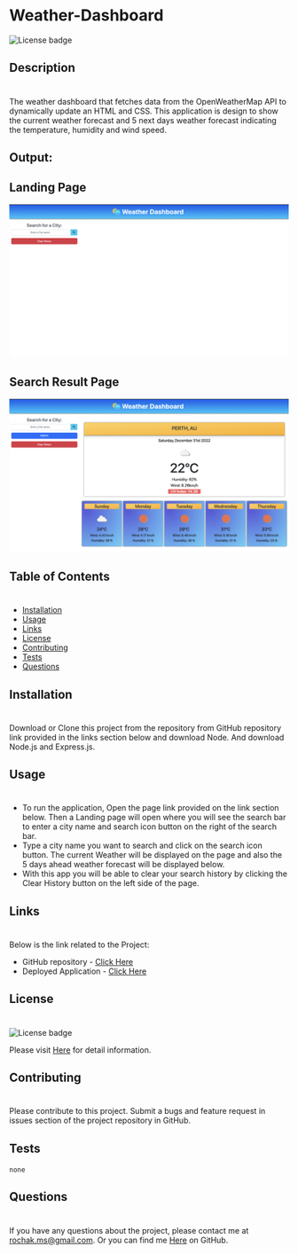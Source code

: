 # Weather-Dashboard

![License badge](https://shields.io/badge/license-MIT-blue.svg)

## Description

#

The weather dashboard that fetches data from the OpenWeatherMap API to dynamically update an HTML and CSS. This application is design to show the current weather forecast and 5 next days weather forecast indicating the temperature, humidity and wind speed.

## Output:

## Landing Page

![Landing page.](./assets/img/main.png)

## Search Result Page

![Landing page.](./assets/img/final.png)

## Table of Contents

#

- [Installation](#installation)
- [Usage](#usage)
- [Links](#links)
- [License](#license)
- [Contributing](#contributing)
- [Tests](#tests)
- [Questions](#questions)

## Installation

#

Download or Clone this project from the repository from GitHub repository link provided in the links section below and download Node. And download Node.js and Express.js.

## Usage

#

- To run the application, Open the page link provided on the link section below. Then a Landing page will open where you will see the search bar to enter a city name and search icon button on the right of the search bar.
- Type a city name you want to search and click on the search icon button. The current Weather will be displayed on the page and also the 5 days ahead weather forecast will be displayed below.
- With this app you will be able to clear your search history by clicking the Clear History button on the left side of the page.

## Links

#

Below is the link related to the Project:

- GitHub repository - [Click Here](https://github.com/rochak-ms/weather-dashboard)
- Deployed Application - [Click Here](https://rochak-ms.github.io/weather-dashboard/)

## License

#

![License badge](https://shields.io/badge/license-MIT-blue.svg)

Please visit [Here](https://mit-license.org/) for detail information.

## Contributing

#

Please contribute to this project. Submit a bugs and feature request in issues section of the project repository in GitHub.

## Tests

```
none
```

## Questions

#

If you have any questions about the project, please contact me at rochak.ms@gmail.com. Or you can find me [Here](https://github.com/rochak-ms) on GitHub.
